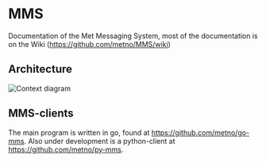# MMS
Documentation of the Met Messaging System, most of the documentation is on the Wiki (https://github.com/metno/MMS/wiki)

## Architecture
![Context diagram](http://www.plantuml.com/plantuml/proxy?src=https://raw.githubusercontent.com/metno/MMS/master/architecture/context.pu)

## MMS-clients

The main program is written in go, found at https://github.com/metno/go-mms.
Also under development is a python-client at  https://github.com/metno/py-mms.
